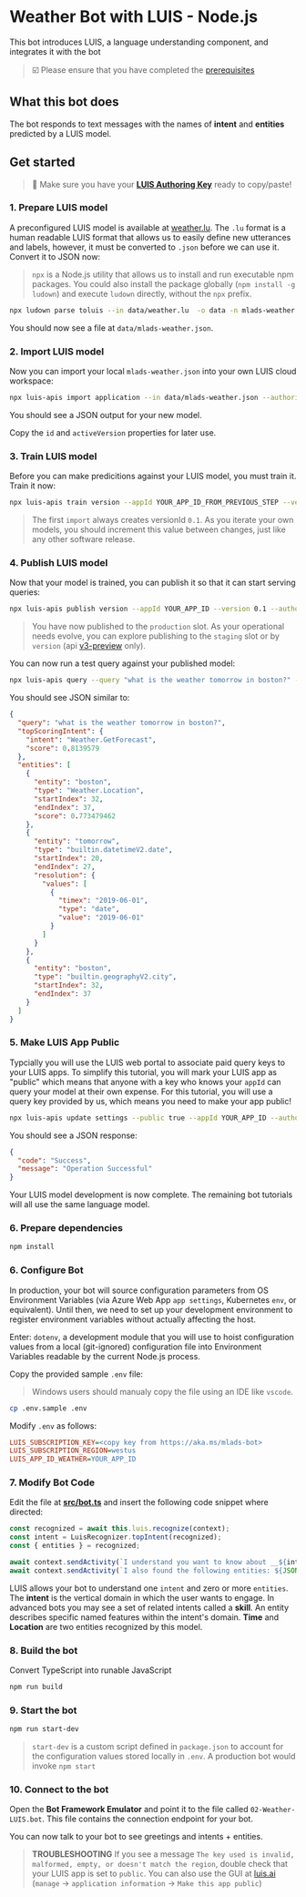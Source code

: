 # Weather Bot with LUIS - Node.js

This bot introduces LUIS, a language understanding component, and integrates it with the bot

> ☑️ Please ensure that you have completed the [prerequisites](../../README.md#prerequisites)

## What this bot does

The bot responds to text messages with the names of __intent__ and __entities__ predicted by a LUIS model.

## Get started

> 🔑 Make sure you have your __[LUIS Authoring Key](https://docs.microsoft.com/en-us/azure/cognitive-services/LUIS/luis-concept-keys#authoring-key)__ ready to copy/paste!

### 1. Prepare LUIS model

A preconfigured LUIS model is available at [weather.lu](./data/weather.lu). The `.lu` format is a human readable LUIS format that allows us to easily define new utterances and labels, however, it must be converted to `.json` before we can use it. Convert it to JSON now:

> `npx` is a Node.js utility that allows us to install and run executable npm packages. You could also install the package globally (`npm install -g ludown`) and execute `ludown` directly, without the `npx` prefix.

```bash
npx ludown parse toluis --in data/weather.lu  -o data -n mlads-weather
```

You should now see a file at `data/mlads-weather.json`.

### 2. Import LUIS model

Now you can import your local `mlads-weather.json` into your own LUIS cloud workspace:

```bash
npx luis-apis import application --in data/mlads-weather.json --authoringKey YOUR_AUTHORING_KEY
```

You should see a JSON output for your new model.

Copy the `id` and `activeVersion` properties for later use.

### 3. Train LUIS model

Before you can make predicitions against your LUIS model, you must train it. Train it now:

```bash
npx luis-apis train version --appId YOUR_APP_ID_FROM_PREVIOUS_STEP --versionId 0.1 --wait --authoringKey YOUR_AUTHORING_KEY
```

> The first `import` always creates versionId `0.1`. As you iterate your own models, you should increment this value between changes, just like any other software release.

### 4. Publish LUIS model

Now that your model is trained, you can publish it so that it can start serving queries:

```bash
npx luis-apis publish version --appId YOUR_APP_ID --version 0.1 --authoringKey YOUR_AUTHORING_KEY
```

> You have now published to the `production` slot. As your operational needs evolve, you can explore publishing to the `staging` slot or by `version` (api [v3-preview](https://westus.dev.cognitive.microsoft.com/docs/services/luis-endpoint-api-v3-0-preview/operations/5cb0a9459a1fe8fa44c28dd8) only).

You can now run a test query against your published model:

```bash
npx luis-apis query --query "what is the weather tomorrow in boston?" --appId YOUR_APP_ID --authoringKey YOUR_AUTHORING_KEY
```

You should see JSON similar to:

```json
{
  "query": "what is the weather tomorrow in boston?",
  "topScoringIntent": {
    "intent": "Weather.GetForecast",
    "score": 0.8139579
  },
  "entities": [
    {
      "entity": "boston",
      "type": "Weather.Location",
      "startIndex": 32,
      "endIndex": 37,
      "score": 0.773479462
    },
    {
      "entity": "tomorrow",
      "type": "builtin.datetimeV2.date",
      "startIndex": 20,
      "endIndex": 27,
      "resolution": {
        "values": [
          {
            "timex": "2019-06-01",
            "type": "date",
            "value": "2019-06-01"
          }
        ]
      }
    },
    {
      "entity": "boston",
      "type": "builtin.geographyV2.city",
      "startIndex": 32,
      "endIndex": 37
    }
  ]
}
```

### 5. Make LUIS App Public

Typcially you will use the LUIS web portal to associate paid query keys to your LUIS apps. To simplify this tutorial, you will mark your LUIS app as "public" which means that anyone with a key who knows your `appId` can query your model at their own expense. For this tutorial, you will use a query key provided by us, which means you need to make your app public!

```bash
npx luis-apis update settings --public true --appId YOUR_APP_ID --authoringKey YOUR_AUTHORING_KEY
```

You should see a JSON response:

```json
{
  "code": "Success",
  "message": "Operation Successful"
}
```

Your LUIS model development is now complete. The remaining bot tutorials will all use the same language model.

### 6. Prepare dependencies

```bash
npm install
```

### 6. Configure Bot

In production, your bot will source configuration parameters from OS Environment Variables (via Azure Web App `app settings`, Kubernetes `env`, or equivalent). Until then, we need to set up your development environment to register environment variables without actually affecting the host.

Enter: `dotenv`, a development module that you will use to hoist configuration values from a local (git-ignored) configuration file into Environment Variables readable by the current Node.js process.

Copy the provided sample `.env` file:

> Windows users should manualy copy the file using an IDE like `vscode`.

```bash
cp .env.sample .env
```

Modify `.env` as follows:

```ini
LUIS_SUBSCRIPTION_KEY=<copy key from https://aka.ms/mlads-bot>
LUIS_SUBSCRIPTION_REGION=westus
LUIS_APP_ID_WEATHER=YOUR_APP_ID
```

### 7. Modify Bot Code

Edit the file at __[src/bot.ts](./src/bot.ts)__ and insert the following code snippet where directed:

```typescript
const recognized = await this.luis.recognize(context);
const intent = LuisRecognizer.topIntent(recognized);
const { entities } = recognized;

await context.sendActivity(`I understand you want to know about __${intent}__.`);
await context.sendActivity(`I also found the following entities: ${JSON.stringify(entities)}`);
```

LUIS allows your bot to understand one `intent` and zero or more `entities`. The __intent__ is the vertical domain in which the user wants to engage. In advanced bots you may see a set of related intents called a __skill__. An entity describes specific named features within the intent's domain. __Time__ and __Location__ are two entities recognized by this model.

### 8. Build the bot

Convert TypeScript into runable JavaScript

```bash
npm run build
```

### 9. Start the bot

```bash
npm run start-dev
```

> `start-dev` is a custom script defined in `package.json` to account for the configuration values stored locally in `.env`. A production bot would invoke `npm start`

### 10. Connect to the bot

Open the __Bot Framework Emulator__ and point it to the file called `02-Weather-LUIS.bot`. This file contains the connection endpoint for your bot.

You can now talk to your bot to see greetings and intents + entities.

> __TROUBLESHOOTING__ If you see a message `The key used is invalid, malformed, empty, or doesn't match the region`, double check that your LUIS app is set to `public`. You can also use the GUI at [luis.ai](https://luis.ai) (`manage` -> `application information` -> `Make this app public`)